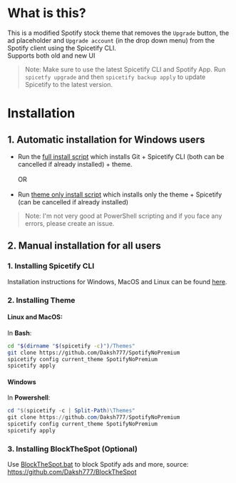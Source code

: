 # What is this?
This is a modified Spotify stock theme that removes the `Upgrade` button, the ad placeholder and `Upgrade account` (in the drop down menu) from the Spotify client using the Spicetify CLI. <br>
Supports both old and new UI

> Note: Make sure to use the latest Spicetify CLI and Spotify App. Run `spicetfy upgrade` and then `spicetify backup apply` to update Spicetify to the latest version.

# Installation

## 1. Automatic installation for Windows users
- Run the [full install script](https://raw.githubusercontent.com/Daksh777/SpotifyNoPremium/main/full-install.ps1) which installs Git + Spicetify CLI (both can be cancelled if already installed) + theme. <br> <br>
OR <br> <br>
- Run [theme only install script](https://raw.githubusercontent.com/Daksh777/SpotifyNoPremium/main/theme-install.ps1) which installs only the theme + Spicetify (can be cancelled if already installed)

> Note: I'm not very good at PowerShell scripting and if you face any errors, please create an issue.

## 2. Manual installation for all users
 ### 1. Installing Spicetify CLI
 Installation instructions for Windows, MacOS and Linux can be found [here](https://github.com/khanhas/spicetify-cli/wiki/Installation).
 
 ### 2. Installing Theme
 
#### Linux and MacOS:
In **Bash**:
```bash
cd "$(dirname "$(spicetify -c)")/Themes"
git clone https://github.com/Daksh777/SpotifyNoPremium
spicetify config current_theme SpotifyNoPremium
spicetify apply
```

#### Windows
In **Powershell**:
```powershell
cd "$(spicetify -c | Split-Path)\Themes"
git clone https://github.com/Daksh777/SpotifyNoPremium
spicetify config current_theme SpotifyNoPremium
spicetify apply
```
### 3. Installing BlockTheSpot (Optional)
Use [BlockTheSpot.bat](https://raw.githubusercontent.com/Daksh777/BlockTheSpot/1e0a272133b88ca44cd5d7523f5b2ce6f59a1fd0/BlockTheSpot.bat) to block Spotify ads and more, source: https://github.com/Daksh777/BlockTheSpot
